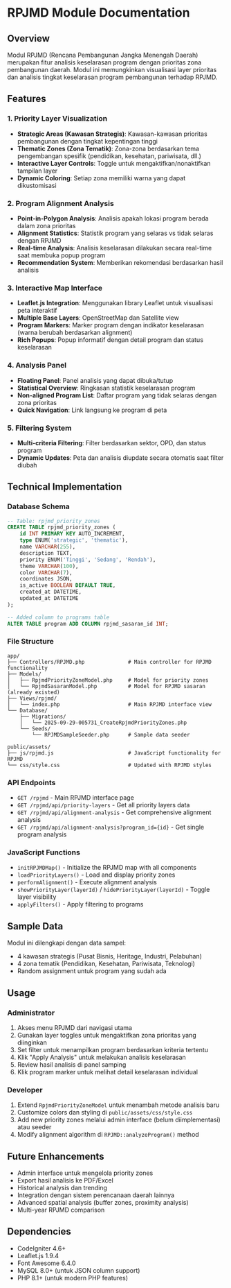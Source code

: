 # RPJMD Module Documentation

## Overview
Modul RPJMD (Rencana Pembangunan Jangka Menengah Daerah) merupakan fitur analisis keselarasan program dengan prioritas zona pembangunan daerah. Modul ini memungkinkan visualisasi layer prioritas dan analisis tingkat keselarasan program pembangunan terhadap RPJMD.

## Features

### 1. Priority Layer Visualization
- **Strategic Areas (Kawasan Strategis)**: Kawasan-kawasan prioritas pembangunan dengan tingkat kepentingan tinggi
- **Thematic Zones (Zona Tematik)**: Zona-zona berdasarkan tema pengembangan spesifik (pendidikan, kesehatan, pariwisata, dll.)
- **Interactive Layer Controls**: Toggle untuk mengaktifkan/nonaktifkan tampilan layer
- **Dynamic Coloring**: Setiap zona memiliki warna yang dapat dikustomisasi

### 2. Program Alignment Analysis
- **Point-in-Polygon Analysis**: Analisis apakah lokasi program berada dalam zona prioritas
- **Alignment Statistics**: Statistik program yang selaras vs tidak selaras dengan RPJMD
- **Real-time Analysis**: Analisis keselarasan dilakukan secara real-time saat membuka popup program
- **Recommendation System**: Memberikan rekomendasi berdasarkan hasil analisis

### 3. Interactive Map Interface
- **Leaflet.js Integration**: Menggunakan library Leaflet untuk visualisasi peta interaktif
- **Multiple Base Layers**: OpenStreetMap dan Satellite view
- **Program Markers**: Marker program dengan indikator keselarasan (warna berubah berdasarkan alignment)
- **Rich Popups**: Popup informatif dengan detail program dan status keselarasan

### 4. Analysis Panel
- **Floating Panel**: Panel analisis yang dapat dibuka/tutup
- **Statistical Overview**: Ringkasan statistik keselarasan program
- **Non-aligned Program List**: Daftar program yang tidak selaras dengan zona prioritas
- **Quick Navigation**: Link langsung ke program di peta

### 5. Filtering System
- **Multi-criteria Filtering**: Filter berdasarkan sektor, OPD, dan status program
- **Dynamic Updates**: Peta dan analisis diupdate secara otomatis saat filter diubah

## Technical Implementation

### Database Schema
```sql
-- Table: rpjmd_priority_zones
CREATE TABLE rpjmd_priority_zones (
    id INT PRIMARY KEY AUTO_INCREMENT,
    type ENUM('strategic', 'thematic'),
    name VARCHAR(255),
    description TEXT,
    priority ENUM('Tinggi', 'Sedang', 'Rendah'),
    theme VARCHAR(100),
    color VARCHAR(7),
    coordinates JSON,
    is_active BOOLEAN DEFAULT TRUE,
    created_at DATETIME,
    updated_at DATETIME
);

-- Added column to programs table
ALTER TABLE program ADD COLUMN rpjmd_sasaran_id INT;
```

### File Structure
```
app/
├── Controllers/RPJMD.php              # Main controller for RPJMD functionality
├── Models/
│   ├── RpjmdPriorityZoneModel.php     # Model for priority zones
│   └── RpjmdSasaranModel.php          # Model for RPJMD sasaran (already existed)
├── Views/rpjmd/
│   └── index.php                      # Main RPJMD interface view
└── Database/
    ├── Migrations/
    │   └── 2025-09-29-005731_CreateRpjmdPriorityZones.php
    └── Seeds/
        └── RPJMDSampleSeeder.php      # Sample data seeder

public/assets/
├── js/rpjmd.js                        # JavaScript functionality for RPJMD
└── css/style.css                      # Updated with RPJMD styles
```

### API Endpoints
- `GET /rpjmd` - Main RPJMD interface page
- `GET /rpjmd/api/priority-layers` - Get all priority layers data
- `GET /rpjmd/api/alignment-analysis` - Get comprehensive alignment analysis
- `GET /rpjmd/api/alignment-analysis?program_id={id}` - Get single program analysis

### JavaScript Functions
- `initRPJMDMap()` - Initialize the RPJMD map with all components
- `loadPriorityLayers()` - Load and display priority zones
- `performAlignment()` - Execute alignment analysis
- `showPriorityLayer(layerId)` / `hidePriorityLayer(layerId)` - Toggle layer visibility
- `applyFilters()` - Apply filtering to programs

## Sample Data
Modul ini dilengkapi dengan data sampel:
- 4 kawasan strategis (Pusat Bisnis, Heritage, Industri, Pelabuhan)
- 4 zona tematik (Pendidikan, Kesehatan, Pariwisata, Teknologi)
- Random assignment untuk program yang sudah ada

## Usage

### Administrator
1. Akses menu RPJMD dari navigasi utama
2. Gunakan layer toggles untuk mengaktifkan zona prioritas yang diinginkan
3. Set filter untuk menampilkan program berdasarkan kriteria tertentu
4. Klik "Apply Analysis" untuk melakukan analisis keselarasan
5. Review hasil analisis di panel samping
6. Klik program marker untuk melihat detail keselarasan individual

### Developer
1. Extend `RpjmdPriorityZoneModel` untuk menambah metode analisis baru
2. Customize colors dan styling di `public/assets/css/style.css`
3. Add new priority zones melalui admin interface (belum diimplementasi) atau seeder
4. Modify alignment algorithm di `RPJMD::analyzeProgram()` method

## Future Enhancements
- Admin interface untuk mengelola priority zones
- Export hasil analisis ke PDF/Excel
- Historical analysis dan trending
- Integration dengan sistem perencanaan daerah lainnya
- Advanced spatial analysis (buffer zones, proximity analysis)
- Multi-year RPJMD comparison

## Dependencies
- CodeIgniter 4.6+
- Leaflet.js 1.9.4
- Font Awesome 6.4.0
- MySQL 8.0+ (untuk JSON column support)
- PHP 8.1+ (untuk modern PHP features)